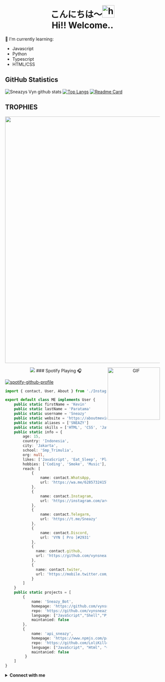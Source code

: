 <h1 align="center">こんにちは〜<img src="https://user-images.githubusercontent.com/1303154/88677602-1635ba80-d120-11ea-84d8-d263ba5fc3c0.gif" width="40px" alt="hi"><br>Hi!! Welcome..</h1>

:page_with_curl: I'm currently learning:
- Javascript 
- Python
- Typescript
- HTML/CSS

## GitHub Statistics

![Sneazys Vyn github stats](https://github-readme-stats.vercel.app/api?username=vynkevin222&theme=chartreuse-dark&count_private=true&show_icons=true&cache_seconds=1800)
[![Top Langs](https://github-readme-stats.vercel.app/api/top-langs/?username=vynkevin222&theme=chartreuse-dark&layout=compact)](https://github.com/vynkevin222/vynkevin222)
[![Readme Card](https://github-readme-stats.vercel.app/api/pin/?username=vynZGaming&repo=Apinya&theme=blue-green)](https://github.com/vynkevin222/vynkevin222)
## TROPHIES
<p align="center"> <img width=800 src="https://github-profile-trophy.vercel.app/?username=vynkevin222&theme=chartreuse-dark&row=3&column=3"/>
<p align="center"><img src="https://github-readme-streak-stats.herokuapp.com/?user=vynkevin222&theme=chartreuse-dark">
<img align="right" alt="GIF" height="170px" src="https://media.giphy.com/media/J5B1Y8QZnzXXbLQIBu/giphy.gif" />
### Spotify Playing 🎧

[![spotify-github-profile](https://spotify-github-profile.vercel.app/api/view?uid=314iqaa5wlnytjblf2yfa4es5aly&cover_image=true&theme=novatorem)](https://spotify-github-profile.vercel.app/api/view?uid=314iqaa5wlnytjblf2yfa4es5aly&redirect=true)

```TypeScript
import { contact, User, About } from './Instagram'

export default class ME implements User {
    public static firstName = 'Kevin'
    public static lastName = 'Paratama'
    public static username = 'Sneazy'
    public static website = 'https://aboutmevin.herokuapp.com'
    public static aliases = ['SNEAZY']
    public static skills = ['HTML', 'CSS', 'JavaScript', 'NodeJS', 'Python']
    public static info = {
        age: 15,
        country: 'Indonesia',
        city: 'Jakarta',
        school: 'Smp_Trimulia',
        org: null,
        likes: ['JavaScript', 'Eat_Sleep', 'PlayGame'],
        hobbies: ['Coding', 'Smoke', 'Music'],
        reach: [
            {
                name: contact.WhatsApp,
                url: 'https://wa.me/6285732415700?text=Haii Kak Vin...'
            },
            {
                name: contact.Instagram,
                url: 'https://instagram.com/ardynvyn__'
            },
            {
                name: contact.Telegarm,
                url: 'https://t.me/Sneazy'
            },
            {
                name: contact.Discord,
                url: 'VYN [ Pro ]#2931'
            },
            {
              name: contact.github,
              url: 'https://github.com/vynsneazy'
            },
            {
              name: contact.twiter,
              url: 'https://mobile.twitter.com/Ardiyan_Kevin'
            }
        ]
    }
    public static projects = [
        {
            name: 'Sneazy_Bot',
            homepage: 'https://github.com/vynsneazy',
            repo: 'https://github.com/vynsneazy/SN',
            language: ["JavaScript","Shell","Python"],
            maintanied: false
        },
        {
            name: 'api_sneazy',
            homepage: 'https://www.npmjs.com/package/lolkil-api',
            repo: 'https://github.com/LoliKillers/lolkil-api',
            lenguage: ["JavaScript", "Html", "CSS"],
            maintanied: false
         }
    ]
}
```
<details>
  <summary><b>Connect with me</b></summary>
  <p align="center">
    <i>Let's connect and chat! We are about to Change the World.</i><br><br>
    <a href="https://twitter.com/sneazy" target="blank"><img align="center" src="https://cdn.jsdelivr.net/npm/simple-icons@3.0.1/icons/twitter.svg" alt="n1ghtpe0ple420" height="30" width="40" /></a>
    <a href="https://fb.com/sneazy" target="blank"><img align="center" src="https://cdn.jsdelivr.net/npm/simple-icons@3.0.1/icons/facebook.svg" alt="n1ghtpe0ple420" height="30" width="40" /></a>
    <a href="https://instagram.com/ardynvyn__" target="blank"><img align="center" src="https://cdn.jsdelivr.net/npm/simple-icons@3.0.1/icons/instagram.svg" alt="putra.go.id" height="30" width="40" /></a>
  </p>
</details>
